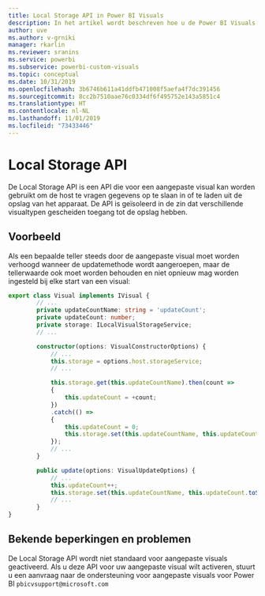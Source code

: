 ```yaml
---
title: Local Storage API in Power BI Visuals
description: In het artikel wordt beschreven hoe u de Power BI Visuals API gebruikt om toegang te krijgen tot de lokale opslag van de browser
author: uve
ms.author: v-grniki
manager: rkarlin
ms.reviewer: sranins
ms.service: powerbi
ms.subservice: powerbi-custom-visuals
ms.topic: conceptual
ms.date: 10/31/2019
ms.openlocfilehash: 3b6746b611a41ddfb471008f5aefa4f7dc391456
ms.sourcegitcommit: 8cc2b7510aae76c0334df6f495752e143a5851c4
ms.translationtype: HT
ms.contentlocale: nl-NL
ms.lasthandoff: 11/01/2019
ms.locfileid: "73433446"
---
```

# <a name="local-storage-api"></a>Local Storage API

De Local Storage API is een API die voor een aangepaste visual kan worden gebruikt om de host te vragen gegevens op te slaan in of te laden uit de opslag van het apparaat. De API is geïsoleerd in de zin dat verschillende visualtypen gescheiden toegang tot de opslag hebben.

## <a name="sample"></a>Voorbeeld

Als een bepaalde teller steeds door de aangepaste visual moet worden verhoogd wanneer de updatemethode wordt aangeroepen, maar de tellerwaarde ook moet worden behouden en niet opnieuw mag worden ingesteld bij elke start van een visual:

```typescript
export class Visual implements IVisual {
        // ...
        private updateCountName: string = 'updateCount';
        private updateCount: number;
        private storage: ILocalVisualStorageService;
        // ...

        constructor(options: VisualConstructorOptions) {
            // ...
            this.storage = options.host.storageService;
            // ...

            this.storage.get(this.updateCountName).then(count =>
            {
                this.updateCount = +count;
            })
            .catch(() =>
            {
                this.updateCount = 0;
                this.storage.set(this.updateCountName, this.updateCount.toString());
            });
            // ...
        }

        public update(options: VisualUpdateOptions) {
            // ...
            this.updateCount++;
            this.storage.set(this.updateCountName, this.updateCount.toString());
            // ...
        }
}
```

## <a name="known-limitations-and-issues"></a>Bekende beperkingen en problemen

De Local Storage API wordt niet standaard voor aangepaste visuals geactiveerd. Als u deze API voor uw aangepaste visual wilt activeren, stuurt u een aanvraag naar de ondersteuning voor aangepaste visuals voor Power BI `pbicvsupport@microsoft.com`
